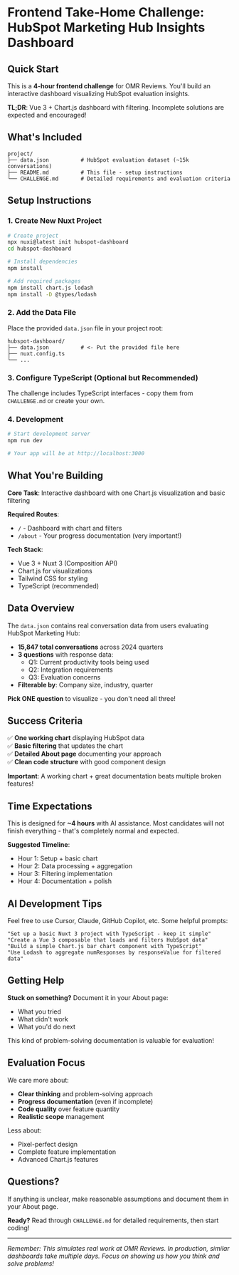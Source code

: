 # Frontend Take-Home Challenge: HubSpot Marketing Hub Insights Dashboard

## Quick Start

This is a **4-hour frontend challenge** for OMR Reviews. You'll build an interactive dashboard visualizing HubSpot evaluation insights.

**TL;DR**: Vue 3 + Chart.js dashboard with filtering. Incomplete solutions are expected and encouraged!

## What's Included

```
project/
├── data.json          # HubSpot evaluation dataset (~15k conversations)
├── README.md          # This file - setup instructions
└── CHALLENGE.md       # Detailed requirements and evaluation criteria
```

## Setup Instructions

### 1. Create New Nuxt Project

```bash
# Create project
npx nuxi@latest init hubspot-dashboard
cd hubspot-dashboard

# Install dependencies
npm install

# Add required packages
npm install chart.js lodash
npm install -D @types/lodash
```

### 2. Add the Data File

Place the provided `data.json` file in your project root:

```
hubspot-dashboard/
├── data.json          # <- Put the provided file here
├── nuxt.config.ts
└── ...
```

### 3. Configure TypeScript (Optional but Recommended)

The challenge includes TypeScript interfaces - copy them from `CHALLENGE.md` or create your own.

### 4. Development

```bash
# Start development server
npm run dev

# Your app will be at http://localhost:3000
```

## What You're Building

**Core Task**: Interactive dashboard with one Chart.js visualization and basic filtering

**Required Routes**:
- `/` - Dashboard with chart and filters
- `/about` - Your progress documentation (very important!)

**Tech Stack**:
- Vue 3 + Nuxt 3 (Composition API)
- Chart.js for visualizations  
- Tailwind CSS for styling
- TypeScript (recommended)

## Data Overview

The `data.json` contains real conversation data from users evaluating HubSpot Marketing Hub:

- **15,847 total conversations** across 2024 quarters
- **3 questions** with response data:
  - Q1: Current productivity tools being used
  - Q2: Integration requirements 
  - Q3: Evaluation concerns
- **Filterable by**: Company size, industry, quarter

**Pick ONE question** to visualize - you don't need all three!

## Success Criteria

✅ **One working chart** displaying HubSpot data  
✅ **Basic filtering** that updates the chart  
✅ **Detailed About page** documenting your approach  
✅ **Clean code structure** with good component design

**Important**: A working chart + great documentation beats multiple broken features!

## Time Expectations

This is designed for **~4 hours** with AI assistance. Most candidates will not finish everything - that's completely normal and expected.

**Suggested Timeline**:
- Hour 1: Setup + basic chart
- Hour 2: Data processing + aggregation  
- Hour 3: Filtering implementation
- Hour 4: Documentation + polish

## AI Development Tips

Feel free to use Cursor, Claude, GitHub Copilot, etc. Some helpful prompts:

```
"Set up a basic Nuxt 3 project with TypeScript - keep it simple"
"Create a Vue 3 composable that loads and filters HubSpot data"  
"Build a simple Chart.js bar chart component with TypeScript"
"Use Lodash to aggregate numResponses by responseValue for filtered data"
```

## Getting Help

**Stuck on something?** Document it in your About page:
- What you tried
- What didn't work  
- What you'd do next

This kind of problem-solving documentation is valuable for evaluation!

## Evaluation Focus

We care more about:
- **Clear thinking** and problem-solving approach
- **Progress documentation** (even if incomplete)  
- **Code quality** over feature quantity
- **Realistic scope** management

Less about:
- Pixel-perfect design
- Complete feature implementation
- Advanced Chart.js features

## Questions?

If anything is unclear, make reasonable assumptions and document them in your About page.

**Ready?** Read through `CHALLENGE.md` for detailed requirements, then start coding!

---

*Remember: This simulates real work at OMR Reviews. In production, similar dashboards take multiple days. Focus on showing us how you think and solve problems!*